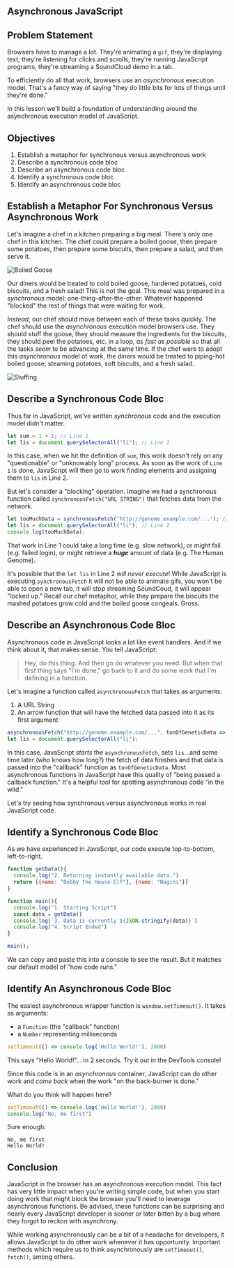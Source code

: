 Asynchronous JavaScript
---

## Problem Statement

Browsers have to manage a lot. They're animating a `gif`, they're displaying
text, they're listening for clicks and scrolls, they're running JavaScript
programs, they're streaming a SoundCloud demo in a tab.

To efficiently do all that work, browsers use an _asynchronous_ execution model.
That's a fancy way of saying "they do little bits for lots of things until
they're done."

In this lesson we'll build a foundation of understanding around the
asynchronous execution model of JavaScript.

## Objectives

1. Establish a metaphor for synchronous versus asynchronous work
2. Describe a synchronous code bloc
3. Describe an asynchronous code bloc
4. Identify a synchronous code bloc
5. Identify an asynchronous code bloc

## Establish a Metaphor For Synchronous Versus Asynchronous Work

Let's imagine a chef in a kitchen preparing a big meal. There's only one chef
in this kitchen.  The chef could prepare a boiled goose, then prepare
some potatoes, then prepare some biscuits, then prepare a salad, and then serve
it.

![Boiled Goose](https://media.giphy.com/media/zE0zR9u9oR54Y/giphy.gif)

Our diners would be treated to cold boiled goose, hardened potatoes, cold
biscuits, and a fresh salad! This is not the goal. This meal was prepared in a
_synchronous_ model: one-thing-after-the-other. Whatever happened "blocked" the
rest of things that were waiting for work.

_Instead_, our chef should move between each of these tasks quickly. The chef
should use the _asynchronous_ execution model browsers use. They should stuff
the goose, they should measure the ingredients for the biscuits, they should
peel the potatoes, etc. in a loop, _as fast as possible_ so that all the tasks
_seem_ to be advancing at the same time. If the chef were to adopt this
_asynchronous_ model of work, the diners would be treated to piping-hot
boiled goose, steaming potatoes, soft biscuits, and a fresh salad.

![Stuffing](https://media.giphy.com/media/AGc4wSw993mOQ/giphy.gif)

## Describe a Synchronous Code Bloc

Thus far in JavaScript, we've written _synchronous_ code and the execution
model didn't matter.

```js
let sum = 1 + 1; // Line 1
let lis = document.querySelectorAll("li"); // Line 2
```

In this case, when we hit the definition of `sum`, this work doesn't rely on
any "questionable" or "unknowably long" process. As soon as the work of `Line
1` is done, JavaScript will then go to work finding elements and assigning them
to `lis` in Line 2.

But let's consider a "blocking" operation. Imagine we had a synchronous function
called `synchronousFetch("URL STRING")` that fetches data from the network.

```js
let tooMuchData = synchronousFetch("http://genome.example.com/..."); // Line 1
let lis = document.querySelectorAll("li"); // Line 2
console.log(tooMuchData);
```

That work in Line 1 could take a long time (e.g. slow network), or might fail
(e.g. failed login), or might retrieve a ***huge*** amount of data (e.g. The Human
Genome).

It's possible that the `let lis` in Line 2 _will never execute_! While
JavaScript is executing `synchronousFetch` it will not be able to animate gifs,
you won't be able to open a new tab, it will stop streaming SoundCoud, it will
appear "locked up." Recall our chef metaphor, while they prepare the biscuits
the mashed potatoes grow cold and the boiled goose congeals. Gross.

## Describe an Asynchronous Code Bloc

Asynchronous code in JavaScript looks a lot like event handlers. And if we
think about it, that makes sense. You tell JavaScript:

> Hey, do this thing. And then go do whatever you need. But when that first
> thing says "I'm done," go back to it and do some work that I'm defining in a
> function.

Let's imagine a function called `asynchronousFetch` that takes as arguments:

1. A URL String
2. An arrow function that will have the fetched data passed into it as its
   first argument

```js
asynchronousFetch("http://genome.example.com/...", tonOfGeneticData => sequenceClone(tonOfGeneticData));
let lis = document.querySelectorAll("li");
```

In this case, JavaScript _starts_ the `asynchronousFetch`, sets `lis`...and
some time later (who knows how long?) the fetch of data finishes and that data
is passed into the "callback" function as `tonOfGeneticData`. Most asynchronous
functions in JavaScript have this quality of "being passed a callback
function." It's a helpful tool for spotting asynchronous code "in the wild."

Let's try seeing how synchronous versus asynchronous works in real JavaScript
code.

## Identify a Synchronous Code Bloc

As we have experienced in JavaScript, our code execute top-to-bottom,
left-to-right.

```js
function getData(){
  console.log("2. Returning instantly available data.")
  return [{name: "Dobby the House-Elf"}, {name: "Nagini"}]
}

function main(){
  console.log("1. Starting Script")
  const data = getData()
  console.log(`3. Data is currently ${JSON.stringify(data)}`)
  console.log("4. Script Ended")
}

main();
```

We can copy and paste this into a console to see the result. But it matches our
default model of "how code runs."

## Identify An Asynchronous Code Bloc

The easiest asynchronous wrapper function is `window.setTimeout()`. It takes as
arguments:

* a `Function` (the "callback" function)
* a `Number` representing milliseconds

```js
setTimeout(() => console.log('Hello World!'), 2000)
```

This says "Hello World!"... in 2 seconds. Try it out in the DevTools console!

Since this code is in an _asynchronous_ container, JavaScript can do other work
and _come back_ when the work "on the back-burner is done."

What do you think will happen here?

```js
setTimeout(() => console.log('Hello World!'), 2000)
console.log("No, me first")
```

Sure enough:

```text
No, me first
Hello World!
```

## Conclusion

JavaScript in the browser has an asynchronous execution model. This fact has
very little impact when you're writing simple code, but when you start
doing work that might block the browser you'll need to leverage asynchronous
functions. Be advised, these functions can be surprising and nearly every
JavaScript developer is sooner or later bitten by a bug where they forgot to
reckon with asynchrony.

While working asynchronously can be a bit of a headache for developers, it
allows JavaScript to do other work whenever it has opportunity. Important
methods which require us to think asynchronously are `setTimeout()`, `fetch()`,
among others.
